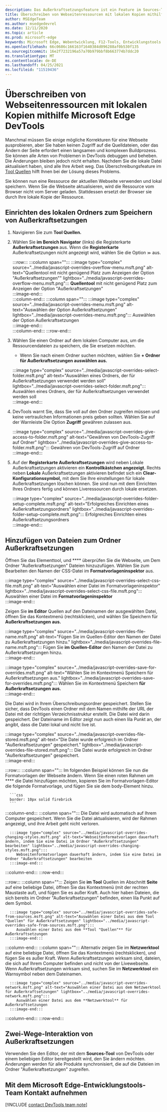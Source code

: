 ```yaml
---
description: Das Außerkraftsetzungsfeature ist ein Feature im Sources-Tool von Microsoft Edge DevTools, mit dem Sie Webseitenressourcen auf Ihre Festplatte kopieren können.  Wenn Sie die Webseite aktualisieren, laden DevTools die Ressource nicht, sondern ersetzen sie durch Ihre lokale Kopie.
title: Überschreiben von Webseitenressourcen mit lokalen Kopien mithilfe Microsoft Edge DevTools
author: MSEdgeTeam
ms.author: msedgedevrel
ms.date: 12/11/2020
ms.topic: article
ms.prod: microsoft-edge
keywords: Microsoft Edge, Webentwicklung, F12-Tools, Entwicklungstools
ms.openlocfilehash: 66c0686c166163f1640384d096288af0b530f135
ms.sourcegitcommit: 16e2f7232196a57a70b979bbf8b663774b7ddc20
ms.translationtype: MT
ms.contentlocale: de-DE
ms.lasthandoff: 04/25/2021
ms.locfileid: "11519436"
---
```

# <a name="override-webpage-resources-with-local-copies-using-microsoft-edge-devtools"></a>Überschreiben von Webseitenressourcen mit lokalen Kopien mithilfe Microsoft Edge DevTools  

Manchmal müssen Sie einige mögliche Korrekturen für eine Webseite ausprobieren, aber Sie haben keinen Zugriff auf die Quelldateien, oder das Ändern der Seite erfordert einen langsamen und komplexen Buildprozess.  Sie können alle Arten von Problemen in DevTools debuggen und beheben.  Die Änderungen bleiben jedoch nicht erhalten. Nachdem Sie die lokale Datei aktualisiert haben, sind alle Ihre Arbeit weg.  Das Überschreibungsfeature im [Tool Quellen][DevToolsSourcesTool] hilft Ihnen bei der Lösung dieses Problems.  

Sie können nun eine Ressource der aktuellen Webseite verwenden und lokal speichern.  Wenn Sie die Webseite aktualisieren, wird die Ressource vom Browser nicht vom Server geladen.  Stattdessen ersetzt der Browser sie durch Ihre lokale Kopie der Ressource.  

## <a name="setting-up-your-local-folder-to-store-overrides"></a>Einrichten des lokalen Ordners zum Speichern von Außerkraftsetzungen  

1.  Navigieren Sie zum **Tool Quellen.**  
1.  Wählen Sie **im Bereich Navigator** (links) die Registerkarte **Außerkraftsetzungen** aus.  Wenn die **Registerkarte** Außerkraftsetzungen nicht angezeigt wird, wählen Sie die Option <code>&#x0226B;</code><!--`≫`-->  aus.  
    
    :::row:::
       :::column span="":::
          :::image type="complex" source="../media/javascript-overrides-overflow-menu.msft.png" alt-text="Quellentool mit nicht genügend Platz zum Anzeigen der Option "Außerkraftsetzungen"" lightbox="../media/javascript-overrides-overflow-menu.msft.png":::
             **Quellentool** mit nicht genügend Platz zum Anzeigen der Option "Außerkraftsetzungen"  
          :::image-end:::  
       :::column-end:::
       :::column span="":::
          :::image type="complex" source="../media/javascript-overrides-menu.msft.png" alt-text="Auswählen der Option Außerkraftsetzungen" lightbox="../media/javascript-overrides-menu.msft.png":::
             Auswählen der Option Außerkraftsetzungen  
          :::image-end:::  
       :::column-end:::
    :::row-end:::  
    
1.  Wählen Sie einen Ordner auf dem lokalen Computer aus, um die Ressourcendateien zu speichern, die Sie ersetzen möchten.  
     *   Wenn Sie nach einem Ordner suchen möchten, wählen Sie **+ Ordner für Außerkraftsetzungen auswählen aus.**  
    
    :::image type="complex" source="../media/javascript-overrides-select-folder.msft.png" alt-text="Auswählen eines Ordners, der für Außerkraftsetzungen verwendet werden soll" lightbox="../media/javascript-overrides-select-folder.msft.png":::
       Auswählen eines Ordners, der für Außerkraftsetzungen verwendet werden soll  
    :::image-end:::  
    
1.  DevTools warnt Sie, dass Sie voll auf den Ordner zugreifen müssen und keine vertraulichen Informationen preis geben sollten.  Wählen Sie auf der Warnleiste Die Option **Zugriff** gewähren zulassen aus.  
    
    :::image type="complex" source="../media/javascript-overrides-give-access-to-folder.msft.png" alt-text="Gewähren von DevTools-Zugriff auf Ordner" lightbox="../media/javascript-overrides-give-access-to-folder.msft.png":::
       Gewähren von DevTools-Zugriff auf Ordner  
    :::image-end:::  
    
1.  Auf der **Registerkarte Außerkraftsetzungen** wird neben Lokale Außerkraftsetzungen aktivieren ein **Kontrollkästchen angezeigt.**  Rechts neben **Lokale** Außerkraftsetzungen aktivieren befindet sich ein **Clear-Konfigurationssymbol,** mit dem Sie Ihre einstellungen für lokale Außerkraftsetzungen löschen können.  Sie sind nun mit dem Einrichten Ihres Ordners fertig und können Liveressourcen durch lokale ersetzen.
    
    :::image type="complex" source="../media/javascript-overrides-folder-setup-complete.msft.png" alt-text="Erfolgreiches Einrichten eines Außerkraftsetzungsordners" lightbox="../media/javascript-overrides-folder-setup-complete.msft.png":::
       Erfolgreiches Einrichten eines Außerkraftsetzungsordners  
    :::image-end:::  
    
## <a name="adding-files-to-your-overrides-folder"></a>Hinzufügen von Dateien zum Ordner Außerkraftsetzungen  
  
Öffnen Sie das Elementtool, und **** überprüfen Sie die Webseite, um Dem Ordner "Außerkraftsetzungen" Dateien hinzuzufügen.  Wählen Sie zum Bearbeiten den Namen der CSS-Datei im **Formatvorlageninspektor** aus.  

:::image type="complex" source="../media/javascript-overrides-select-css-file.msft.png" alt-text="Auswählen einer Datei im Formatvorlageninspektor" lightbox="../media/javascript-overrides-select-css-file.msft.png":::
   Auswählen einer Datei im **Formatvorlageninspektor**  
:::image-end:::  

Zeigen Sie **im Editor** Quellen auf den Dateinamen der ausgewählten Datei, öffnen Sie das Kontextmenü \(rechtsklicken\), und wählen Sie Speichern für **Außerkraftsetzungen aus.**  

:::image type="complex" source="../media/javascript-overrides-file-name.msft.png" alt-text="Fügen Sie im Quellen-Editor den Namen der Datei zu Außerkraftsetzungen hinzu." lightbox="../media/javascript-overrides-file-name.msft.png":::
   Fügen Sie **im Quellen-Editor** den Namen der Datei zu Außerkraftsetzungen hinzu.  
:::image-end:::  

:::image type="complex" source="../media/javascript-overrides-save-for-overrides.msft.png" alt-text="Wählen Sie im Kontextmenü Speichern für Außerkraftsetzungen aus." lightbox="../media/javascript-overrides-save-for-overrides.msft.png":::
   Wählen Sie im Kontextmenü Speichern **für Außerkraftsetzungen aus.**  
:::image-end:::  

Die Datei wird in Ihrem Überschreibungsordner gespeichert.  Stellen Sie sicher, dass DevTools einen Ordner mit dem Namen mithilfe der URL der Datei mit der richtigen Verzeichnisstruktur erstellt.  Die Datei wird darin gespeichert.  Der Dateiname im Editor zeigt nun auch einen lila Punkt an, der angibt, dass die Datei lokal und nicht live ist.  

:::image type="complex" source="../media/javascript-overrides-file-stored.msft.png" alt-text="Die Datei wurde erfolgreich im Ordner "Außerkraftsetzungen" gespeichert." lightbox="../media/javascript-overrides-file-stored.msft.png":::
   Die Datei wurde erfolgreich im Ordner "Außerkraftsetzungen" gespeichert.  
:::image-end:::  

:::row:::
   :::column span="":::
      Im folgenden Beispiel können Sie nun die Formatvorlagen der Webseite ändern.  Wenn Sie einen roten Rahmen um **** die Datei hinzufügen möchten, kopieren Sie im Formatvorlagen-Editor die folgende Formatvorlage, und fügen Sie sie dem body-Element hinzu.  
      
      ```css
      border: 10px solid firebrick
      ```  
   :::column-end:::
   :::column span="":::
      Die Datei wird automatisch auf Ihrem Computer gespeichert.  Wenn Sie die Datei aktualisieren, wird der Rahmen angezeigt, und ihre Arbeit geht nicht verloren.  
      
      :::image type="complex" source="../media/javascript-overrides-changing-styles.msft.png" alt-text="Webseitenformatvorlagen dauerhaft ändern, indem Sie eine Datei im Ordner "Außerkraftsetzungen" bearbeiten" lightbox="../media/javascript-overrides-changing-styles.msft.png":::
         Webseitenformatvorlagen dauerhaft ändern, indem Sie eine Datei im Ordner "Außerkraftsetzungen" bearbeiten  
      :::image-end:::  
   :::column-end:::
:::row-end:::  

:::row:::
   :::column span="":::
      Zeigen Sie **im Tool** Quellen im Abschnitt **Seite** auf eine beliebige Datei, öffnen Sie das Kontextmenü \(mit der rechten Maustaste auf\), und fügen Sie es außer Kraft.  Auch hier haben Dateien, die sich bereits im Ordner "Außerkraftsetzungen" befinden, einen lila Punkt auf dem Symbol.  
      
      :::image type="complex" source="../media/javascript-overrides-safe-from-sources.msft.png" alt-text="Auswählen einer Datei aus dem Tool "Quellen" für Außerkraftsetzungen" lightbox="../media/javascript-overrides-safe-from-sources.msft.png":::
         Auswählen einer Datei aus dem **Tool "Quellen"** für Außerkraftsetzungen  
      :::image-end:::  
   :::column-end:::
   :::column span="":::
      Alternativ zeigen Sie im **Netzwerktool** auf eine beliebige Datei, öffnen Sie das Kontextmenü \(rechtsklicken\), und fügen Sie es außer Kraft.  Wenn Außerkraftsetzungen wirksam sind, dateien, die sich auf Ihrem Computer befinden und nicht von der Livewebseite.  Wenn Außerkraftsetzungen wirksam sind, suchen Sie im **Netzwerktool** ein Warnsymbol neben dem Dateinamen.  
      
      :::image type="complex" source="../media/javascript-overrides-network.msft.png" alt-text="Auswählen einer Datei aus dem Netzwerktool für Außerkraftsetzungen" lightbox="../media/javascript-overrides-network.msft.png":::
         Auswählen einer Datei aus dem **Netzwerktool** für Außerkraftsetzungen  
      :::image-end:::  
   :::column-end:::
:::row-end:::  

## <a name="two-way-interaction-of-overrides"></a>Zwei-Wege-Interaktion von Außerkraftsetzungen  

Verwenden Sie den Editor, der mit dem **Sources-Tool** von DevTools oder einem beliebigen Editor bereitgestellt wird, den Sie ändern möchten.  Änderungen werden für alle Produkte synchronisiert, die auf die Dateien im Ordner "Außerkraftsetzungen" zugreifen.  

## <a name="getting-in-touch-with-the-microsoft-edge-devtools-team"></a>Mit dem Microsoft Edge-Entwicklungstools-Team Kontakt aufnehmen  

[!INCLUDE [contact DevTools team note](../includes/contact-devtools-team-note.md)]  

<!-- links -->  

[DevToolsSourcesTool]: ../sources/index.md "Übersicht über das | Microsoft Docs"  
